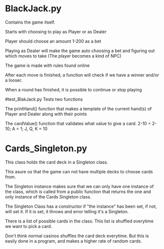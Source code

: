 # BlackJack.py
Contains the game itself.

Starts with choosing to play as Player or as Dealer

Player should choose an amount 1-200 as a bet

Playing as Dealer will make the game auto choosing a bet and figuring out which moves to take
(The player becomes a kind of NPC)

The game is made with rules found online

After each move is finished, a function will check if we have a winner and/or a looser.

When a round has finished, it is possible to continue or stop playing

#test_BlakJack.py
Tests two functions

The printHand() function that makes a template of the current hand(s) of Player and Dealer along with their points

The cardValue() function that validates what value to give a card. 2-10 = 2-10; A = 1; J, Q, K = 10

# Cards_Singleton.py
This class holds the card deck in a Singleton class.

This asure os that the game can not have multiple decks to choose cards from.

The Singleton instance makes sure that we can only have one instance of the class,
which is called from a public function that returns the one and only instance of the Cards Singleton class.

The Singleton Class has a constructor if "the instance" has been set, if not, will set it. If it is set, it throws and error telling it's a Singleton.

There is a list of possible cards in the class. This list is shuffled everytime we want to pick a card.

Don't think normal casinos shuffles the card deck everytime. But this is easily done in a program, and makes a higher rate of random cards.
